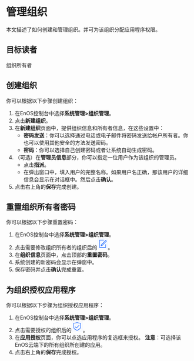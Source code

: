 # 管理组织

本文描述了如何创建和管理组织。并可为该组织分配应用程序权限。

## 目标读者<audience>

   组织所有者

## 创建组织<createorganization>

你可以根据以下步骤创建组织：

1. 在EnOS控制台中选择**系统管理>组织管理**。
2. 点击**新建组织**。
3. 在**新建组织**页面中，提供组织信息和所有者信息，在这些设置中：
   - **密码发送**：你可以选择通过电话或电子邮件将密码发送给帐户所有者。你也可以使用其他安全的方法发送密码。
   - **密码**：你可以选择自己创建密码或者让系统自动生成密码。
4. （可选）在**管理员信息**部分，你可以指定一位用户作为该组织的管理员。
    - 点击**指派**。
    - 在弹出窗口中，填入用户的完整名称。如果用户名正确，那该用户的详细信息会显示在对话框中。然后点击**确认**。    
5. 点击右上角的**保存**完成创建。

## 重置组织所有者密码<resetpassword>

你可以根据以下步骤重置密码：

1. 在EnOS控制台中选择**系统管理>组织管理**。
2. 点击需要修改组织所有者的组织后的![Image](../media/edit.png)。
3. 在**组织信息**页面中，点击顶部的**重置密码**。
4. 系统创建的新密码会显示在弹窗中。
5. 保存密码并点击**确认**完成重置。


## 为组织授权应用程序<authorizeapp>

你可以根据以下步骤为组织授权应用程序：

1. 在EnOS控制台中选择**系统管理>组织管理**。
2. 点击需要授权的组织后的![Image](../media/authorize.png)。
3. 在**应用授权**页面，你可以点选应用程序的复选框来授权。
   **注意**：可选择该EnOS云端下的所有组织所创建的应用。
4. 点击右上角的**保存**完成授权。
